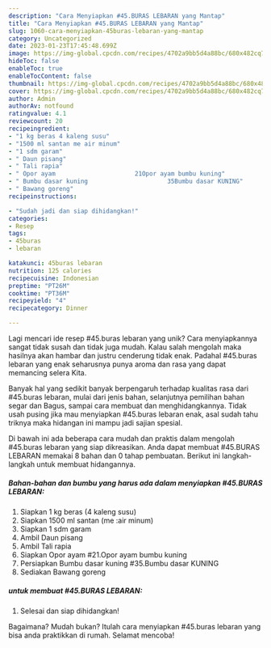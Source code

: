 ```yaml
---
description: "Cara Menyiapkan #45.BURAS LEBARAN yang Mantap"
title: "Cara Menyiapkan #45.BURAS LEBARAN yang Mantap"
slug: 1060-cara-menyiapkan-45buras-lebaran-yang-mantap
category: Uncategorized
date: 2023-01-23T17:45:48.699Z
image: https://img-global.cpcdn.com/recipes/4702a9bb5d4a88bc/680x482cq70/45buras-lebaran-foto-resep-utama.jpg
hideToc: false
enableToc: true
enableTocContent: false
thumbnail: https://img-global.cpcdn.com/recipes/4702a9bb5d4a88bc/680x482cq70/45buras-lebaran-foto-resep-utama.jpg
cover: https://img-global.cpcdn.com/recipes/4702a9bb5d4a88bc/680x482cq70/45buras-lebaran-foto-resep-utama.jpg
author: Admin
authorAv: notfound
ratingvalue: 4.1
reviewcount: 20
recipeingredient:
- "1 kg beras 4 kaleng susu"
- "1500 ml santan me air minum"
- "1 sdm garam"
- " Daun pisang"
- " Tali rapia"
- " Opor ayam                      21Opor ayam bumbu kuning"
- " Bumbu dasar kuning                      35Bumbu dasar KUNING"
- " Bawang goreng"
recipeinstructions:

- "Sudah jadi dan siap dihidangkan!"
categories:
- Resep
tags:
- 45buras
- lebaran

katakunci: 45buras lebaran 
nutrition: 125 calories
recipecuisine: Indonesian
preptime: "PT26M"
cooktime: "PT36M"
recipeyield: "4"
recipecategory: Dinner

---
```





Lagi mencari ide resep #45.buras lebaran yang unik? Cara menyiapkannya sangat tidak susah dan tidak juga mudah. Kalau salah mengolah maka hasilnya akan hambar dan justru cenderung tidak enak. Padahal #45.buras lebaran yang enak seharusnya punya aroma dan rasa yang dapat memancing selera Kita.





Banyak hal yang sedikit banyak berpengaruh terhadap kualitas rasa dari #45.buras lebaran, mulai dari jenis bahan, selanjutnya pemilihan bahan segar dan Bagus, sampai cara membuat dan menghidangkannya. Tidak usah pusing jika mau menyiapkan #45.buras lebaran enak,      asal sudah tahu triknya maka hidangan ini mampu jadi sajian spesial.





















Di bawah ini ada beberapa cara mudah dan praktis dalam mengolah #45.buras lebaran yang siap dikreasikan. Anda dapat membuat #45.BURAS LEBARAN memakai 8 bahan dan 0 tahap pembuatan. Berikut ini langkah-langkah untuk membuat hidangannya.

<!--inarticleads1-->

##### Bahan-bahan dan bumbu yang harus ada dalam menyiapkan #45.BURAS LEBARAN:

1. Siapkan 1 kg beras (4 kaleng susu)
1. Siapkan 1500 ml santan (me :air minum)
1. Siapkan 1 sdm garam
1. Ambil  Daun pisang
1. Ambil  Tali rapia
1. Siapkan  Opor ayam                      #21.Opor ayam bumbu kuning
1. Persiapkan  Bumbu dasar kuning                      #35.Bumbu dasar KUNING
1. Sediakan  Bawang goreng




<!--inarticleads2-->

#####  untuk membuat #45.BURAS LEBARAN:


1. Selesai dan siap dihidangkan!



Bagaimana? Mudah bukan? Itulah cara menyiapkan #45.buras lebaran yang bisa anda praktikkan di rumah. Selamat mencoba!
